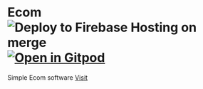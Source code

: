 # Ecom ![Deploy to Firebase Hosting on merge](https://github.com/satheshsat/ecom/workflows/Deploy%20to%20Firebase%20Hosting%20on%20merge/badge.svg) [![Open in Gitpod](https://gitpod.io/button/open-in-gitpod.svg)](https://gitpod.io/#https://github.com/satheshsat/ecom)

Simple Ecom software [Visit](https://satecom.web.app/ "Billing")
